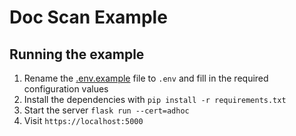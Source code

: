 # Doc Scan Example

## Running the example

1. Rename the [.env.example](.env.example) file to `.env` and fill in the required configuration values
1. Install the dependencies with `pip install -r requirements.txt`
1. Start the server `flask run --cert=adhoc`
1. Visit `https://localhost:5000`
